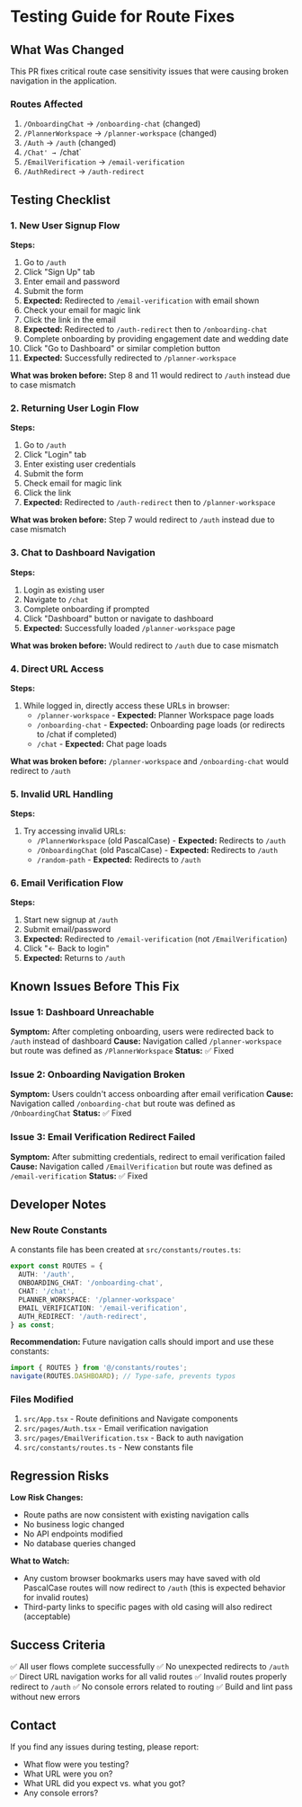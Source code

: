 # Testing Guide for Route Fixes

## What Was Changed

This PR fixes critical route case sensitivity issues that were causing broken navigation in the application.

### Routes Affected

1. `/OnboardingChat` → `/onboarding-chat` (changed)
2. `/PlannerWorkspace` → `/planner-workspace` (changed)
3. `/Auth` → `/auth` (changed)
4. `/Chat' → `/chat`
5. `/EmailVerification` → `/email-verification`
6. `/AuthRedirect` → `/auth-redirect`

## Testing Checklist

### 1. New User Signup Flow

**Steps:**

1. Go to `/auth`
2. Click "Sign Up" tab
3. Enter email and password
4. Submit the form
5. **Expected:** Redirected to `/email-verification` with email shown
6. Check your email for magic link
7. Click the link in the email
8. **Expected:** Redirected to `/auth-redirect` then to `/onboarding-chat`
9. Complete onboarding by providing engagement date and wedding date
10. Click "Go to Dashboard" or similar completion button
11. **Expected:** Successfully redirected to `/planner-workspace`

**What was broken before:** Step 8 and 11 would redirect to `/auth` instead due to case mismatch

### 2. Returning User Login Flow

**Steps:**

1. Go to `/auth`
2. Click "Login" tab
3. Enter existing user credentials
4. Submit the form
5. Check email for magic link
6. Click the link
7. **Expected:** Redirected to `/auth-redirect` then to `/planner-workspace`

**What was broken before:** Step 7 would redirect to `/auth` instead due to case mismatch

### 3. Chat to Dashboard Navigation

**Steps:**

1. Login as existing user
2. Navigate to `/chat`
3. Complete onboarding if prompted
4. Click "Dashboard" button or navigate to dashboard
5. **Expected:** Successfully loaded `/planner-workspace` page

**What was broken before:** Would redirect to `/auth` due to case mismatch

### 4. Direct URL Access

**Steps:**

1. While logged in, directly access these URLs in browser:
   - `/planner-workspace` - **Expected:** Planner Workspace page loads
   - `/onboarding-chat` - **Expected:** Onboarding page loads (or redirects to /chat if completed)
   - `/chat` - **Expected:** Chat page loads

**What was broken before:** `/planner-workspace` and `/onboarding-chat` would redirect to `/auth`

### 5. Invalid URL Handling

**Steps:**

1. Try accessing invalid URLs:
   - `/PlannerWorkspace` (old PascalCase) - **Expected:** Redirects to `/auth`
   - `/OnboardingChat` (old PascalCase) - **Expected:** Redirects to `/auth`
   - `/random-path` - **Expected:** Redirects to `/auth`

### 6. Email Verification Flow

**Steps:**

1. Start new signup at `/auth`
2. Submit email/password
3. **Expected:** Redirected to `/email-verification` (not `/EmailVerification`)
4. Click "← Back to login"
5. **Expected:** Returns to `/auth`

## Known Issues Before This Fix

### Issue 1: Dashboard Unreachable

**Symptom:** After completing onboarding, users were redirected back to `/auth` instead of dashboard
**Cause:** Navigation called `/planner-workspace` but route was defined as `/PlannerWorkspace`
**Status:** ✅ Fixed

### Issue 2: Onboarding Navigation Broken

**Symptom:** Users couldn't access onboarding after email verification
**Cause:** Navigation called `/onboarding-chat` but route was defined as `/OnboardingChat`
**Status:** ✅ Fixed

### Issue 3: Email Verification Redirect Failed

**Symptom:** After submitting credentials, redirect to email verification failed
**Cause:** Navigation called `/EmailVerification` but route was defined as `/email-verification`
**Status:** ✅ Fixed

## Developer Notes

### New Route Constants

A constants file has been created at `src/constants/routes.ts`:

```typescript
export const ROUTES = {
  AUTH: '/auth',
  ONBOARDING_CHAT: '/onboarding-chat',
  CHAT: '/chat',
  PLANNER_WORKSPACE: '/planner-workspace'
  EMAIL_VERIFICATION: '/email-verification',
  AUTH_REDIRECT: '/auth-redirect',
} as const;
```

**Recommendation:** Future navigation calls should import and use these constants:

```typescript
import { ROUTES } from '@/constants/routes';
navigate(ROUTES.DASHBOARD); // Type-safe, prevents typos
```

### Files Modified

1. `src/App.tsx` - Route definitions and Navigate components
2. `src/pages/Auth.tsx` - Email verification navigation
3. `src/pages/EmailVerification.tsx` - Back to auth navigation
4. `src/constants/routes.ts` - New constants file

## Regression Risks

**Low Risk Changes:**

- Route paths are now consistent with existing navigation calls
- No business logic changed
- No API endpoints modified
- No database queries changed

**What to Watch:**

- Any custom browser bookmarks users may have saved with old PascalCase routes will now redirect to `/auth` (this is expected behavior for invalid routes)
- Third-party links to specific pages with old casing will also redirect (acceptable)

## Success Criteria

✅ All user flows complete successfully
✅ No unexpected redirects to `/auth`
✅ Direct URL navigation works for all valid routes
✅ Invalid routes properly redirect to `/auth`
✅ No console errors related to routing
✅ Build and lint pass without new errors

## Contact

If you find any issues during testing, please report:

- What flow were you testing?
- What URL were you on?
- What URL did you expect vs. what you got?
- Any console errors?
